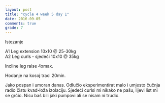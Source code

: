 ```yaml
---
layout: post
title: "cycle 4 week 5 day 1"
date: 2016-09-05
comments: true
grade: 7
---
```


Istezanje

A1 Leg extension 10x10 @ 25-30kg  
A2 Leg curls - sjedeći 10x10 @ 35kg  

Incline leg raise 4xmax.  

Hodanje na kosoj traci 20min.   

Jako pospan i umoran danas. Odlučio eksperimentirat malo i umjesto čučnja radio čistu kvad-loža izolaciju. Sjedeći curlsi mi nikako ne pašu, lijevi list mi se grčio. Nisu baš bili jaki pumpovi ali se nisam ni trudio.
